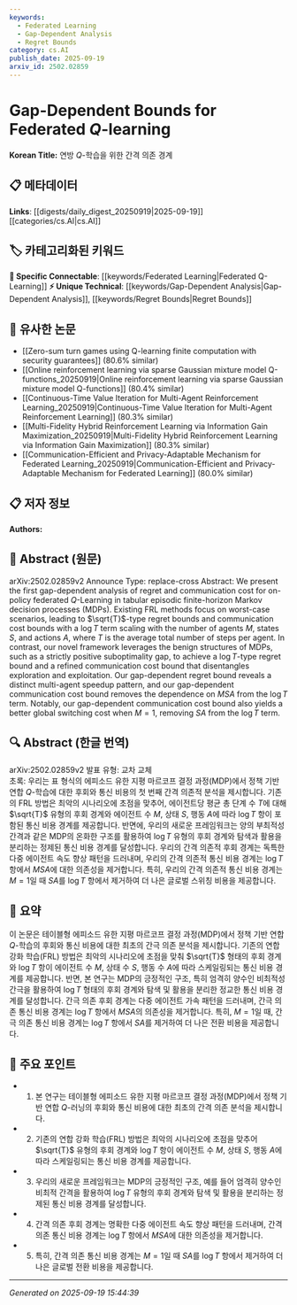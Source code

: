 ```yaml
---
keywords:
  - Federated Learning
  - Gap-Dependent Analysis
  - Regret Bounds
category: cs.AI
publish_date: 2025-09-19
arxiv_id: 2502.02859
---
```


<!-- KEYWORD_LINKING_METADATA:
{
  "processed_timestamp": "2025-09-22 21:41:53.346783",
  "vocabulary_version": "1.0",
  "selected_keywords": [
    "Federated Learning",
    "Gap-Dependent Analysis",
    "Regret Bounds"
  ],
  "rejected_keywords": [
    "Markov Decision Processes"
  ],
  "similarity_scores": {
    "Federated Learning": 0.8,
    "Gap-Dependent Analysis": 0.78,
    "Regret Bounds": 0.72
  },
  "extraction_method": "AI_prompt_based",
  "budget_applied": true
}
-->


# Gap-Dependent Bounds for Federated $Q$-learning

**Korean Title:** 연방 $Q$-학습을 위한 간격 의존 경계

## 📋 메타데이터

**Links**: [[digests/daily_digest_20250919|2025-09-19]]   [[categories/cs.AI|cs.AI]]

## 🏷️ 카테고리화된 키워드
**🔗 Specific Connectable**: [[keywords/Federated Learning|Federated Q-Learning]]
**⚡ Unique Technical**: [[keywords/Gap-Dependent Analysis|Gap-Dependent Analysis]], [[keywords/Regret Bounds|Regret Bounds]]

## 🔗 유사한 논문
- [[Zero-sum turn games using Q-learning finite computation with security guarantees]] (80.6% similar)
- [[Online reinforcement learning via sparse Gaussian mixture model Q-functions_20250919|Online reinforcement learning via sparse Gaussian mixture model Q-functions]] (80.4% similar)
- [[Continuous-Time Value Iteration for Multi-Agent Reinforcement Learning_20250919|Continuous-Time Value Iteration for Multi-Agent Reinforcement Learning]] (80.3% similar)
- [[Multi-Fidelity Hybrid Reinforcement Learning via Information Gain Maximization_20250919|Multi-Fidelity Hybrid Reinforcement Learning via Information Gain Maximization]] (80.3% similar)
- [[Communication-Efficient and Privacy-Adaptable Mechanism for Federated Learning_20250919|Communication-Efficient and Privacy-Adaptable Mechanism for Federated Learning]] (80.0% similar)

## 📋 저자 정보

**Authors:** 

## 📄 Abstract (원문)

arXiv:2502.02859v2 Announce Type: replace-cross 
Abstract: We present the first gap-dependent analysis of regret and communication cost for on-policy federated $Q$-Learning in tabular episodic finite-horizon Markov decision processes (MDPs). Existing FRL methods focus on worst-case scenarios, leading to $\sqrt{T}$-type regret bounds and communication cost bounds with a $\log T$ term scaling with the number of agents $M$, states $S$, and actions $A$, where $T$ is the average total number of steps per agent. In contrast, our novel framework leverages the benign structures of MDPs, such as a strictly positive suboptimality gap, to achieve a $\log T$-type regret bound and a refined communication cost bound that disentangles exploration and exploitation. Our gap-dependent regret bound reveals a distinct multi-agent speedup pattern, and our gap-dependent communication cost bound removes the dependence on $MSA$ from the $\log T$ term. Notably, our gap-dependent communication cost bound also yields a better global switching cost when $M=1$, removing $SA$ from the $\log T$ term.

## 🔍 Abstract (한글 번역)

arXiv:2502.02859v2 발표 유형: 교차 교체  
초록: 우리는 표 형식의 에피소드 유한 지평 마르코프 결정 과정(MDP)에서 정책 기반 연합 $Q$-학습에 대한 후회와 통신 비용의 첫 번째 간격 의존적 분석을 제시합니다. 기존의 FRL 방법은 최악의 시나리오에 초점을 맞추어, 에이전트당 평균 총 단계 수 $T$에 대해 $\sqrt{T}$ 유형의 후회 경계와 에이전트 수 $M$, 상태 $S$, 행동 $A$에 따라 $\log T$ 항이 포함된 통신 비용 경계를 제공합니다. 반면에, 우리의 새로운 프레임워크는 양의 부최적성 간격과 같은 MDP의 온화한 구조를 활용하여 $\log T$ 유형의 후회 경계와 탐색과 활용을 분리하는 정제된 통신 비용 경계를 달성합니다. 우리의 간격 의존적 후회 경계는 독특한 다중 에이전트 속도 향상 패턴을 드러내며, 우리의 간격 의존적 통신 비용 경계는 $\log T$ 항에서 $MSA$에 대한 의존성을 제거합니다. 특히, 우리의 간격 의존적 통신 비용 경계는 $M=1$일 때 $SA$를 $\log T$ 항에서 제거하여 더 나은 글로벌 스위칭 비용을 제공합니다.

## 📝 요약

이 논문은 테이블형 에피소드 유한 지평 마르코프 결정 과정(MDP)에서 정책 기반 연합 $Q$-학습의 후회와 통신 비용에 대한 최초의 간극 의존 분석을 제시합니다. 기존의 연합 강화 학습(FRL) 방법은 최악의 시나리오에 초점을 맞춰 $\sqrt{T}$ 형태의 후회 경계와 $\log T$ 항이 에이전트 수 $M$, 상태 수 $S$, 행동 수 $A$에 따라 스케일링되는 통신 비용 경계를 제공합니다. 반면, 본 연구는 MDP의 긍정적인 구조, 특히 엄격히 양수인 비최적성 간극을 활용하여 $\log T$ 형태의 후회 경계와 탐색 및 활용을 분리한 정교한 통신 비용 경계를 달성합니다. 간극 의존 후회 경계는 다중 에이전트 가속 패턴을 드러내며, 간극 의존 통신 비용 경계는 $\log T$ 항에서 $MSA$의 의존성을 제거합니다. 특히, $M=1$일 때, 간극 의존 통신 비용 경계는 $\log T$ 항에서 $SA$를 제거하여 더 나은 전환 비용을 제공합니다.

## 🎯 주요 포인트

- 1. 본 연구는 테이블형 에피소드 유한 지평 마르코프 결정 과정(MDP)에서 정책 기반 연합 $Q$-러닝의 후회와 통신 비용에 대한 최초의 간격 의존 분석을 제시합니다.

- 2. 기존의 연합 강화 학습(FRL) 방법은 최악의 시나리오에 초점을 맞추어 $\sqrt{T}$ 유형의 후회 경계와 $\log T$ 항이 에이전트 수 $M$, 상태 $S$, 행동 $A$에 따라 스케일링되는 통신 비용 경계를 제공합니다.

- 3. 우리의 새로운 프레임워크는 MDP의 긍정적인 구조, 예를 들어 엄격히 양수인 비최적 간격을 활용하여 $\log T$ 유형의 후회 경계와 탐색 및 활용을 분리하는 정제된 통신 비용 경계를 달성합니다.

- 4. 간격 의존 후회 경계는 명확한 다중 에이전트 속도 향상 패턴을 드러내며, 간격 의존 통신 비용 경계는 $\log T$ 항에서 $MSA$에 대한 의존성을 제거합니다.

- 5. 특히, 간격 의존 통신 비용 경계는 $M=1$일 때 $SA$를 $\log T$ 항에서 제거하여 더 나은 글로벌 전환 비용을 제공합니다.

---

*Generated on 2025-09-19 15:44:39*